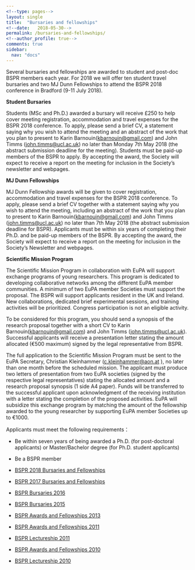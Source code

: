 ```yaml
---
<!--type: pages-->
layout: single
title:  "Bursaries and fellowships"
<!--date:   2018-05-30-->
permalink: /bursaries-and-fellowships/
<!--author_profile: true-->
comments: true
sidebar:
  nav: "docs"
---
```




Several bursaries and fellowships are awarded to student and post-doc BSPR members each year. For 2018 we will offer ten student travel bursaries and two MJ Dunn Fellowships to attend the BSPR 2018 conference in Bradford (9-11 July 2018).



**Student Bursaries**

Students (MSc and Ph.D.) awarded a bursary will receive £250 to help cover meeting registration, accommodation and travel expenses for the BSPR 2018 conference. To apply, please send a brief CV, a statement saying why you wish to attend the meeting and an abstract of the work that you plan to present to Karin Barnouin(kbarnouin@gmail.com) and John Timms (john.timms@ucl.ac.uk) no later than Monday 7th May 2018 (the abstract submission deadline for the meeting). Students must be paid-up members of the BSPR to apply. By accepting the award, the Society will expect to receive a report on the meeting for inclusion in the Society’s newsletter and webpages.

**MJ Dunn Fellowships**

MJ Dunn Fellowship awards will be given to cover registration, accommodation and travel expenses for the BSPR 2018 conference. To apply, please send a brief CV together with a statement saying why you wish to attend the meeting, including an abstract of the work that you plan to present to Karin Barnouin(kbarnouin@gmail.com)  and John Timms (john.timms@ucl.ac.uk) no later than 7th May 2018 (the abstract submission deadline for BSPR). Applicants must be within six years of completing their Ph.D. and be paid-up members of the BSPR. By accepting the award, the Society will expect to receive a report on the meeting for inclusion in the Society’s Newsletter and webpages.


**Scientific Mission Program**

The Scientific Mission Program in collaboration with EuPA will support exchange programs of young researchers. This program is dedicated to developing collaborative networks among the different EuPA member communities. A minimum of two EuPA member Societies must support the proposal. The BSPR will support applicants resident in the UK and Ireland. New collaborations, dedicated brief experimental sessions, and training activities will be prioritized. Congress participation is not an eligible activity.



To be considered for this program, you should send a synopsis of the research proposal together with a short CV to Karin Barnouin(kbarnouin@gmail.com) and John Timms (john.timms@ucl.ac.uk). Successful applicants will receive a presentation letter stating the amount allocated (€500 maximum) signed by the legal representative from BSPR.



The full application to the Scientific Mission Program must be sent to the EuPA Secretary, Christian Kleinhammer (c.kleinhammer@aon.at ), no later than one month before the scheduled mission. The applicant must produce two letters of presentation from two EuPA societies (signed by the respective legal representatives) stating the allocated amount and a research proposal synopsis (1 side A4 paper). Funds will be transferred to the successful applicant upon acknowledgment of the receiving institution with a letter stating the completion of the proposed activities. EuPA will subsidize this exchange program by matching the amount of the fellowship awarded to the young researcher by supporting EuPA member Societies up to €1000.


Applicants must meet the following requirements：

- Be within seven years of being awarded a Ph.D. (for post-doctoral applicants) or Master/Bachelor degree (for Ph.D. student applicants)
- Be a BSPR member



- [BSPR 2018 Bursaries and Fellowships]({{site.baseurl}}/bspr-2018-bursaries-and-fellowships)
- [BSPR 2017 Bursaries and Fellowships]({{site.baseurl}}/bspr-2017-bursaries-and-fellowships)
- [BSPR Bursaries 2016]({{site.baseurl}}/bspr-bursaries-2016)
- [BSPR Bursaries 2015]({{site.baseurl}}/bspr-bursaries-2015)
- [BSPR Awards and Fellowships 2013]({{site.baseurl}}/sbspr-awards-and-fellowships-2013 )
- [BSPR Awards and Fellowships 2011]({{site.baseurl}}//bspr-awards-and-fellowships-2011 )
- [BSPR Lectureship 2011]({{site.baseurl}}/bspr-lectureship-2011 )
- [BSPR Awards and Fellowships 2010]({{site.baseurl}}/bspr-awards-and-fellowships-2010 )
- [BSPR Lectureship 2010]({{site.baseurl}}/bspr-lectureship-2010 )
